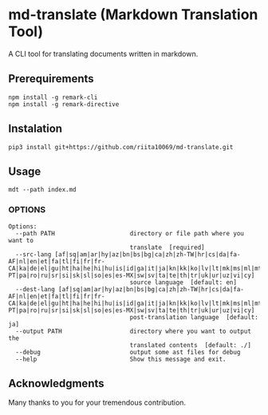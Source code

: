 # md-translate (Markdown Translation Tool)

A CLI tool for translating documents written in markdown.

## Prerequirements

```
npm install -g remark-cli
npm install -g remark-directive
```

## Instalation

```
pip3 install git+https://github.com/riita10069/md-translate.git
```

## Usage

`mdt --path index.md`

### OPTIONS

```
Options:
  --path PATH                     directory or file path where you want to
                                  translate  [required]
  --src-lang [af|sq|am|ar|hy|az|bn|bs|bg|ca|zh|zh-TW|hr|cs|da|fa-AF|nl|en|et|fa|tl|fi|fr|fr-CA|ka|de|el|gu|ht|ha|he|hi|hu|is|id|ga|it|ja|kn|kk|ko|lv|lt|mk|ms|ml|mt|mr|mn|no|ps|pl|pt|pt-PT|pa|ro|ru|sr|si|sk|sl|so|es|es-MX|sw|sv|ta|te|th|tr|uk|ur|uz|vi|cy]
                                  source language  [default: en]
  --dest-lang [af|sq|am|ar|hy|az|bn|bs|bg|ca|zh|zh-TW|hr|cs|da|fa-AF|nl|en|et|fa|tl|fi|fr|fr-CA|ka|de|el|gu|ht|ha|he|hi|hu|is|id|ga|it|ja|kn|kk|ko|lv|lt|mk|ms|ml|mt|mr|mn|no|ps|pl|pt|pt-PT|pa|ro|ru|sr|si|sk|sl|so|es|es-MX|sw|sv|ta|te|th|tr|uk|ur|uz|vi|cy]
                                  post-translation language  [default: ja]
  --output PATH                   directory where you want to output the
                                  translated contents  [default: ./]
  --debug                         output some ast files for debug
  --help                          Show this message and exit.
```

## Acknowledgments

Many thanks to  you for your tremendous contribution.
